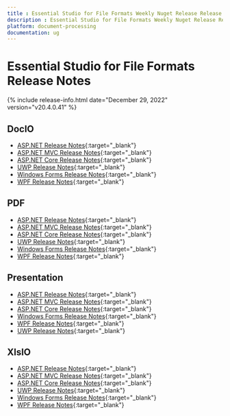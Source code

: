 ```yaml
---
title : Essential Studio for File Formats Weekly Nuget Release Release Notes  
description : Essential Studio for File Formats Weekly Nuget Release Release Notes  
platform: document-processing
documentation: ug
---
```


# Essential Studio for File Formats  Release Notes  

{% include release-info.html date="December 29, 2022" version="v20.4.0.41" %} 

## DocIO

* [ASP.NET Release Notes](/aspnet/release-notes/v20.4.0.41#docio){:target="_blank"}
* [ASP.NET MVC Release Notes](/aspnetmvc/release-notes/v20.4.0.41#docio){:target="_blank"}
* [ASP.NET Core Release Notes](/aspnet-core/release-notes/v20.4.0.41#docio){:target="_blank"}
* [UWP Release Notes](/uwp/release-notes/v20.4.0.41#docio){:target="_blank"}
* [Windows Forms Release Notes](/windowsforms/release-notes/v20.4.0.41#docio){:target="_blank"}
* [WPF Release Notes](/wpf/release-notes/v20.4.0.41#docio){:target="_blank"}


## PDF

* [ASP.NET Release Notes](/aspnet/release-notes/v20.4.0.41#pdf){:target="_blank"}
* [ASP.NET MVC Release Notes](/aspnetmvc/release-notes/v20.4.0.41#pdf){:target="_blank"}
* [ASP.NET Core Release Notes](/aspnet-core/release-notes/v20.4.0.41#pdf){:target="_blank"}
* [UWP Release Notes](/uwp/release-notes/v20.4.0.41#pdf){:target="_blank"}
* [Windows Forms Release Notes](/windowsforms/release-notes/v20.4.0.41#pdf){:target="_blank"}
* [WPF Release Notes](/wpf/release-notes/v20.4.0.41#pdf){:target="_blank"}


## Presentation

* [ASP.NET Release Notes](/aspnet/release-notes/v20.4.0.41#presentation){:target="_blank"}
* [ASP.NET MVC Release Notes](/aspnetmvc/release-notes/v20.4.0.41#presentation){:target="_blank"}
* [ASP.NET Core Release Notes](/aspnet-core/release-notes/v20.4.0.41#presentation){:target="_blank"}
* [Windows Forms Release Notes](/windowsforms/release-notes/v20.4.0.41#presentation){:target="_blank"}
* [WPF Release Notes](/wpf/release-notes/v20.4.0.41#presentation){:target="_blank"}
* [UWP Release Notes](/uwp/release-notes/v20.4.0.41#presentation){:target="_blank"}


## XlsIO

* [ASP.NET Release Notes](/aspnet/release-notes/v20.4.0.41#xlsio){:target="_blank"}
* [ASP.NET MVC Release Notes](/aspnetmvc/release-notes/v20.4.0.41#xlsio){:target="_blank"}
* [ASP.NET Core Release Notes](/aspnet-core/release-notes/v20.4.0.41#xlsio){:target="_blank"}
* [UWP Release Notes](/uwp/release-notes/v20.4.0.41#xlsio){:target="_blank"}
* [Windows Forms Release Notes](/windowsforms/release-notes/v20.4.0.41#xlsio){:target="_blank"}
* [WPF Release Notes](/wpf/release-notes/v20.4.0.41#xlsio){:target="_blank"}



